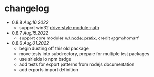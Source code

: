 # changelog

 * 0.8.8 _Aug.16.2022_
   * support win32 [drive-style module-path](https://github.com/iambumblehead/resolvewithplus/pull/31)
 * 0.8.7 _Aug.15.2022_
   * support core modules [w/ node: prefix](https://github.com/iambumblehead/resolvewithplus/pull/27), credit @gmahomarf
 * 0.8.6 _Aug.01.2022_
   * begin dusting off this old package
   * move tests into subdirectory, prepare for multiple test packages
   * use shields io npm badge
   * add tests for export patterns from nodejs documentation
   * add exports.import definition
